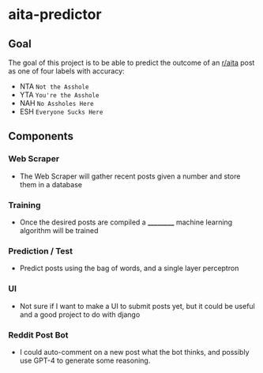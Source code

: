 # aita-predictor
## Goal
The goal of this project is to be able to predict the outcome of an [r/aita](https://www.reddit.com/r/AmItheAsshole/) post as one of four labels with accuracy:
- NTA `Not the Asshole`
- YTA `You're the Asshole`
- NAH `No Assholes Here`
- ESH `Everyone Sucks Here`
## Components
### Web Scraper
- The Web Scraper will gather recent posts given a number and store them in a database
### Training
- Once the desired posts are compiled a **________** machine learning algorithm will be trained
### Prediction / Test
- Predict posts using the bag of words, and a single layer perceptron
### UI
- Not sure if I want to make a UI to submit posts yet, but it could be useful and a good project to do with django
### Reddit Post Bot
- I could auto-comment on a new post what the bot thinks, and possibly use GPT-4 to generate some reasoning.
